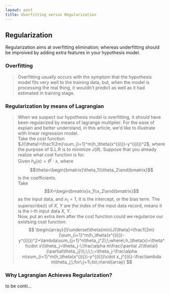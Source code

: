 ```yaml
---
layout: post
title: Overfitting versus Regularization
---
```


## Regularization
<p class="message">
Regularization aims at overfitting elimination; whereas underfitting should be improived by adding extra features in your hypothesis model.
</p>

### Overfitting

>Overfitting usually occurs with the symptom that the hypothesis model fits very well to the training data, but, when the model is processing the real thing, it wouldn't predict as well as it had estimated in training stage. 

### Regularization by means of Lagrangian

>When we suspect our hypothesis model is overfitting, it should have been regularized by means of lagrange multiplier.  For the ease of explain and better understand, in this article, we'd like to illustrate with linear regression model.  
>Take the cost function $J(\theta)=\frac1{2m}\sum_{i=1}^m(h_\theta(x^{(i)})-y^{(i)})^2$, where the purpose of S.L.R is to minimize $J(\theta)$.  Suppose that you already realize what cost function is for.  
>Given $h_\theta(x)=\theta^t\cdot x$, where $$\theta=\begin{bmatrix}\theta_1\\\theta_2\end{bmatrix}$$ is the coefficients.  
>Take $$X=\begin{bmatrix}x_1\\x_2\end{bmatrix}$$ as the input data, and $x_1=1$, it is the intercept, or the bias term.  The superscribe(i) of $X$, $Y$ are the index of the input data record, means it is the i-th input data $X$, $Y$.  
>Now, put an extra item after the cost function could we regularize our existsing cost function:  
>$$
\begin{array}{l}\underset\theta{min}J(\theta)=\frac1{2m}(\sum_{i=1}^m(h_\theta(x^{(i)})-y^{(i)})^2+\lambda\sum_{j=1}^n\theta_j^2);\;where\;h_\theta(x)=\theta^t\cdot x\\\theta_j=\theta_j-\;\frac\alpha m\frac{\partial J(\theta)}{\partial\theta_j}\\\;\;\;\;=\theta_j-\frac\alpha m\sum_{i=1}^m(h_\theta(x^{(i)})-y^{(i)})\cdot x_j^{(i)}-\frac\lambda m\theta_j;\;for\;j=1\;to\;n\end{array}
$$

### Why Lagrangian Achieves Regularization?

to be conti...
